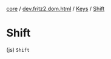 [core](../../index.md) / [dev.fritz2.dom.html](../index.md) / [Keys](index.md) / [Shift](./-shift.md)

# Shift

(js) `Shift`